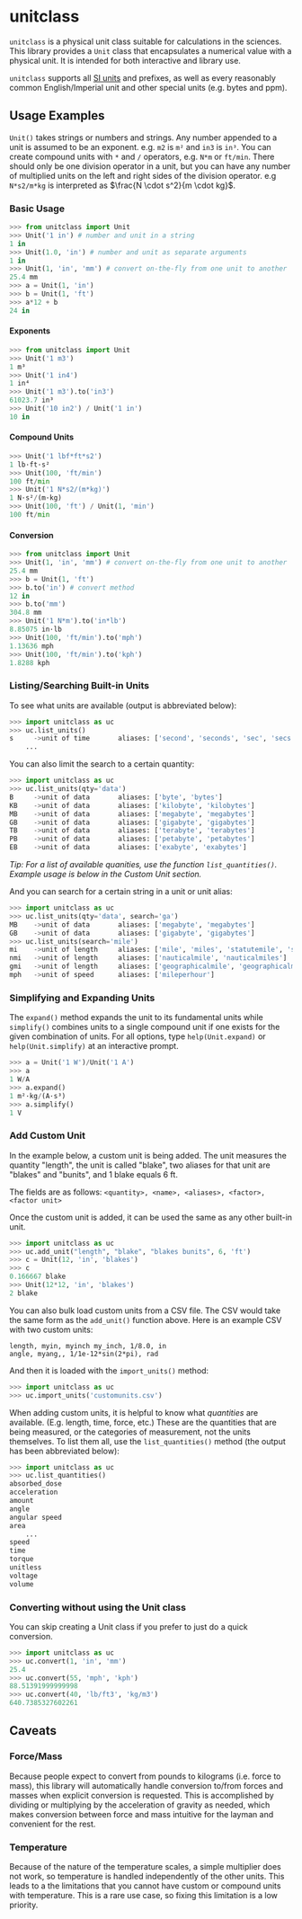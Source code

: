 # unitclass

`unitclass` is a physical unit class suitable for calculations in the sciences.
This library provides a `Unit` class that encapsulates a numerical value with a
physical unit. It is intended for both interactive and library use.

`unitclass` supports all [SI
units](https://www.nist.gov/pml/owm/metric-si/si-units) and prefixes, as well as
every reasonably common English/Imperial unit and other special units (e.g.
bytes and ppm).

## Usage Examples

`Unit()` takes strings or numbers and strings. Any number appended to a unit is
assumed to be an exponent. e.g. `m2` is `m²` and `in3` is `in³`. You can create
compound units with `*` and `/` operators, e.g. `N*m` or `ft/min`. There should
only be one division operator in a unit, but you can have any number of
multiplied units on the left and right sides of the division operator. e.g
`N*s2/m*kg` is interpreted as $\frac{N \cdot s^2}{m \cdot kg}$.

### Basic Usage

```python
>>> from unitclass import Unit
>>> Unit('1 in') # number and unit in a string
1 in
>>> Unit(1.0, 'in') # number and unit as separate arguments
1 in
>>> Unit(1, 'in', 'mm') # convert on-the-fly from one unit to another
25.4 mm
>>> a = Unit(1, 'in')
>>> b = Unit(1, 'ft')
>>> a*12 + b
24 in

```

#### Exponents

```python
>>> from unitclass import Unit
>>> Unit('1 m3')
1 m³
>>> Unit('1 in4')
1 in⁴
>>> Unit('1 m3').to('in3')
61023.7 in³
>>> Unit('10 in2') / Unit('1 in')
10 in

```

#### Compound Units

```python
>>> Unit('1 lbf*ft*s2')
1 lb·ft·s²
>>> Unit(100, 'ft/min')
100 ft/min
>>> Unit('1 N*s2/(m*kg)')
1 N·s²/(m·kg)
>>> Unit(100, 'ft') / Unit(1, 'min')
100 ft/min

```

#### Conversion

```python
>>> from unitclass import Unit
>>> Unit(1, 'in', 'mm') # convert on-the-fly from one unit to another
25.4 mm
>>> b = Unit(1, 'ft')
>>> b.to('in') # convert method
12 in
>>> b.to('mm')
304.8 mm
>>> Unit('1 N*m').to('in*lb')
8.85075 in·lb
>>> Unit(100, 'ft/min').to('mph') 
1.13636 mph
>>> Unit(100, 'ft/min').to('kph')
1.8288 kph

```

### Listing/Searching Built-in Units

To see what units are available (output is abbreviated below):

```python
>>> import unitclass as uc
>>> uc.list_units()
s     ->unit of time       aliases: ['second', 'seconds', 'sec', 'secs']
    ...

```

You can also limit the search to a certain quantity:

```python
>>> import unitclass as uc
>>> uc.list_units(qty='data')
B     ->unit of data       aliases: ['byte', 'bytes']
KB    ->unit of data       aliases: ['kilobyte', 'kilobytes']
MB    ->unit of data       aliases: ['megabyte', 'megabytes']
GB    ->unit of data       aliases: ['gigabyte', 'gigabytes']
TB    ->unit of data       aliases: ['terabyte', 'terabytes']
PB    ->unit of data       aliases: ['petabyte', 'petabytes']
EB    ->unit of data       aliases: ['exabyte', 'exabytes']

```

*Tip: For a list of available quanities, use the function `list_quantities()`.
Example usage is below in the Custom Unit section.*

And you can search for a certain string in a unit or unit alias:

```python
>>> import unitclass as uc
>>> uc.list_units(qty='data', search='ga')
MB    ->unit of data       aliases: ['megabyte', 'megabytes']
GB    ->unit of data       aliases: ['gigabyte', 'gigabytes']
>>> uc.list_units(search='mile')
mi    ->unit of length     aliases: ['mile', 'miles', 'statutemile', 'statutemiles', 'smi']
nmi   ->unit of length     aliases: ['nauticalmile', 'nauticalmiles']
gmi   ->unit of length     aliases: ['geographicalmile', 'geographicalmiles']
mph   ->unit of speed      aliases: ['mileperhour']

```

### Simplifying and Expanding Units

The `expand()` method expands the unit to its fundamental units while
`simplify()` combines units to a single compound unit if one exists for the
given combination of units. For all options, type `help(Unit.expand)` or
`help(Unit.simplify)` at an interactive prompt.

```python
>>> a = Unit('1 W')/Unit('1 A')
>>> a
1 W/A
>>> a.expand()
1 m²·kg/(A·s³)
>>> a.simplify()
1 V

```

### Add Custom Unit

In the example below, a custom unit is being added. The unit measures the
quantity "length", the unit is called "blake", two aliases for that unit are
"blakes" and "bunits", and 1 blake equals 6 ft.

The fields are as follows: `<quantity>, <name>, <aliases>, <factor>, <factor unit>`

Once the custom unit is added, it can be used the same as any other built-in unit.

```python
>>> import unitclass as uc
>>> uc.add_unit("length", "blake", "blakes bunits", 6, 'ft')
>>> c = Unit(12, 'in', 'blakes')
>>> c
0.166667 blake
>>> Unit(12*12, 'in', 'blakes')
2 blake

```

You can also bulk load custom units from a CSV file. The CSV would take the same
form as the `add_unit()` function above. Here is an example CSV with two custom
units:

```csv
length, myin, myinch my_inch, 1/8.0, in
angle, myang,, 1/1e-12*sin(2*pi), rad
```

And then it is loaded with the `import_units()` method:

```python
>>> import unitclass as uc
>>> uc.import_units('customunits.csv')

```

When adding custom units, it is helpful to know what *quantities* are available.
(E.g. length, time, force, etc.) These are the quantities that are being
measured, or the categories of measurement, not the units themselves. To list
them all, use the `list_quantities()` method (the output has been abbreviated
below):

```python
>>> import unitclass as uc
>>> uc.list_quantities()
absorbed_dose
acceleration
amount
angle
angular speed
area
    ...
speed
time
torque
unitless
voltage
volume

```

### Converting without using the Unit class

You can skip creating a Unit class if you prefer to just do a quick conversion.

```python
>>> import unitclass as uc
>>> uc.convert(1, 'in', 'mm')
25.4
>>> uc.convert(55, 'mph', 'kph')
88.51391999999998
>>> uc.convert(40, 'lb/ft3', 'kg/m3')
640.7385327602261

```

## Caveats

### Force/Mass

Because people expect to convert from pounds to kilograms (i.e. force to mass), this library
will automatically handle conversion to/from forces and masses when explicit conversion is requested. This is accomplished by dividing or multiplying by the acceleration of gravity as needed, which makes conversion between force and mass intuitive for the layman
and convenient for the rest.

### Temperature

Because of the nature of the temperature scales, a simple multiplier does not
work, so temperature is handled independently of the other units. This leads to
a the limitations that you cannot have custom or compound units with
temperature. This is a rare use case, so fixing this limitation is a low
priority.

